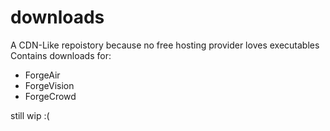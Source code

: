 # downloads
A CDN-Like repoistory because no free hosting provider loves executables
Contains downloads for:
- ForgeAir
- ForgeVision
- ForgeCrowd


still wip :(
